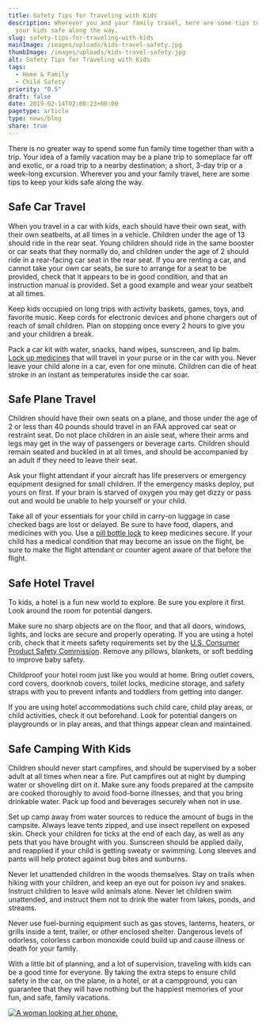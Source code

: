 ```yaml
---
title: Safety Tips for Traveling with Kids
description: Wherever you and your family travel, here are some tips to keep
  your kids safe along the way.
slug: safety-tips-for-traveling-with-kids
mainImage: /images/uploads/kids-travel-safety.jpg
thumbImage: /images/uploads/kids-travel-safety.jpg
alt: Safety Tips for Traveling with Kids
tags:
  - Home & Family
  - Child Safety
priority: "0.5"
draft: false
date: 2019-02-14T02:00:23+00:00
pagetype: article
type: news/blog
share: true
---
```

There is no greater way to spend some fun family time together than with a trip. Your idea of a family vacation may be a plane trip to someplace far off and exotic, or a road trip to a nearby destination; a short, 3-day trip or a week-long excursion. Wherever you and your family travel, here are some tips to keep your kids safe along the way.

## Safe Car Travel

When you travel in a car with kids, each should have their own seat, with their own seatbelts, at all times in a vehicle. Children under the age of 13 should ride in the rear seat. Young children should ride in the same booster or car seats that they normally do, and children under the age of 2 should ride in a rear-facing car seat in the rear seat. If you are renting a car, and cannot take your own car seats, be sure to arrange for a seat to be provided, check that it appears to be in good condition, and that an instruction manual is provided. Set a good example and wear your seatbelt at all times.

Keep kids occupied on long trips with activity baskets, games, toys, and favorite music. Keep cords for electronic devices and phone chargers out of reach of small children. Plan on stopping once every 2 hours to give you and your children a break.

Pack a car kit with water, snacks, hand wipes, sunscreen, and lip balm. [Lock up medicines](/products/saferlock-box/) that will travel in your purse or in the car with you. Never leave your child alone in a car, even for one minute. Children can die of heat stroke in an instant as temperatures inside the car soar.

## Safe Plane Travel

Children should have their own seats on a plane, and those under the age of 2 or less than 40 pounds should travel in an FAA approved car seat or restraint seat. Do not place children in an aisle seat, where their arms and legs may get in the way of passengers or beverage carts. Children should remain seated and buckled in at all times, and should be accompanied by an adult if they need to leave their seat.

Ask your flight attendant if your aircraft has life preservers or emergency equipment designed for small children. If the emergency masks deploy, put yours on first. If your brain is starved of oxygen you may get dizzy or pass out and would be unable to help yourself or your child.

Take all of your essentials for your child in carry-on luggage in case checked bags are lost or delayed. Be sure to have food, diapers, and medicines with you. Use a [pill bottle lock](https://saferlockrx.com/product/safer-lock/) to keep medicines secure. If your child has a medical condition that may become an issue on the flight, be sure to make the flight attendant or counter agent aware of that before the flight.

## Safe Hotel Travel

To kids, a hotel is a fun new world to explore. Be sure you explore it first. Look around the room for potential dangers.

Make sure no sharp objects are on the floor, and that all doors, windows, lights, and locks are secure and properly operating. If you are using a hotel crib, check that it meets safety requirements set by the [U.S. Consumer Product Safety Commission](http://www.cpsc.gov/). Remove any pillows, blankets, or soft bedding to improve baby safety.

Childproof your hotel room just like you would at home. Bring outlet covers, cord covers, doorknob covers, toilet locks, medicine storage, and safety straps with you to prevent infants and toddlers from getting into danger.

If you are using hotel accommodations such child care, child play areas, or child activities, check it out beforehand. Look for potential dangers on playgrounds or in play areas, and that things appear clean and maintained.

## Safe Camping With Kids

Children should never start campfires, and should be supervised by a sober adult at all times when near a fire. Put campfires out at night by dumping water or shoveling dirt on it. Make sure any foods prepared at the campsite are cooked thoroughly to avoid food-borne illnesses, and that you bring drinkable water. Pack up food and beverages securely when not in use.

Set up camp away from water sources to reduce the amount of bugs in the campsite. Always leave tents zipped, and use insect repellent on exposed skin. Check your children for ticks at the end of each day, as well as any pets that you have brought with you. Sunscreen should be applied daily, and reapplied if your child is getting sweaty or swimming. Long sleeves and pants will help protect against bug bites and sunburns.

Never let unattended children in the woods themselves. Stay on trails when hiking with your children, and keep an eye out for poison ivy and snakes. Instruct children to leave wild animals alone. Never let children swim unattended, and instruct them not to drink the water from lakes, ponds, and streams.

Never use fuel-burning equipment such as gas stoves, lanterns, heaters, or grills inside a tent, trailer, or other enclosed shelter. Dangerous levels of odorless, colorless carbon monoxide could build up and cause illness or death for your family.

With a little bit of planning, and a lot of supervision, traveling with kids can be a good time for everyone. By taking the extra steps to ensure child safety in the car, on the plane, in a hotel, or at a campground, you can guarantee that they will have nothing but the happiest memories of your fun, and safe, family vacations.

[![A woman looking at her phone.](/images/uploads/rxguardian-well-rx-graphic.jpg "Save up to 80 percent on prescription drugs.")](https://www.wellrx.com/rx-discount-card/enroll/?invitecode=SaferLock%20&utm_source=SaferLock%20&utm_medium=affiliate&utm_campaign=%3cblogs%3E "WellRx Link")